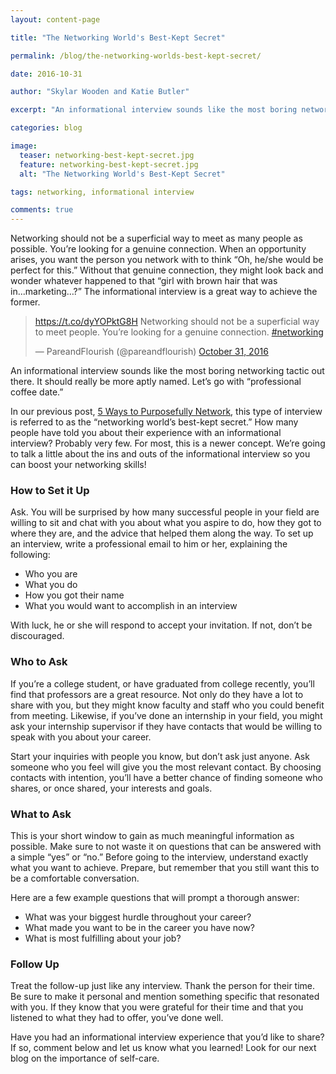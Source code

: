 ```yaml
---
layout: content-page

title: "The Networking World's Best-Kept Secret"

permalink: /blog/the-networking-worlds-best-kept-secret/

date: 2016-10-31

author: "Skylar Wooden and Katie Butler"

excerpt: "An informational interview sounds like the most boring networking tactic out there. It should really be more aptly named. Let’s go with “professional coffee date.”"

categories: blog

image:
  teaser: networking-best-kept-secret.jpg
  feature: networking-best-kept-secret.jpg
  alt: "The Networking World's Best-Kept Secret"

tags: networking, informational interview

comments: true
---
```


Networking should not be a superficial way to meet as many people as possible. You’re looking for a genuine connection. When an opportunity arises, you want the person you network with to think “Oh, he/she would be perfect for this.” Without that genuine connection, they might look back and wonder whatever happened to that “girl with brown hair that was in...marketing…?” The informational interview is a great way to achieve the former. 

<blockquote class="twitter-tweet tw-align-center" data-lang="en"><p lang="en" dir="ltr"><a href="https://t.co/dyYOPktG8H">https://t.co/dyYOPktG8H</a> Networking should not be a superficial way to meet people. You’re looking for a genuine connection. <a href="https://twitter.com/hashtag/networking?src=hash">#networking</a></p>&mdash; PareandFlourish (@pareandflourish) <a href="https://twitter.com/pareandflourish/status/793112909979222017">October 31, 2016</a></blockquote>
<script async src="//platform.twitter.com/widgets.js" charset="utf-8"></script>

An informational interview sounds like the most boring networking tactic out there. It should really be more aptly named. Let’s go with “professional coffee date.”  

In our previous post, <a href="/blog/five-ways-to-purposefully-network/">5 Ways to Purposefully Network</a>, this type of interview is referred to as the “networking world’s best-kept secret.” How many people have told you about their experience with an informational interview? Probably very few. For most, this is a newer concept. We’re going to talk a little about the ins and outs of the informational interview so you can boost your networking skills!

### How to Set it Up 

Ask. You will be surprised by how many successful people in your field are willing to sit and chat with you about what you aspire to do, how they got to where they are, and the advice that helped them along the way. To set up an interview, write a professional email to him or her, explaining the following: 

<ul>
  <li>Who you are</li>
  <li>What you do</li>
  <li>How you got their name</li>
  <li>What you would want to accomplish in an interview</li>
</ul>

With luck, he or she will respond to accept your invitation. If not, don’t be discouraged. 

### Who to Ask

If you’re a college student, or have graduated from college recently, you’ll find that professors are a great resource. Not only do they have a lot to share with you, but they might know faculty and staff who you could benefit from meeting. Likewise, if you’ve done an internship in your field, you might ask your internship supervisor if they have contacts that would be willing to speak with you about your career. 

Start your inquiries with people you know, but don’t ask just anyone. Ask someone who you feel will give you the most relevant contact. By choosing contacts with intention, you’ll have a better chance of finding someone who shares, or once shared, your interests and goals.

### What to Ask

This is your short window to gain as much meaningful information as possible. Make sure to not waste it on questions that can be answered with a simple “yes” or “no.” Before going to the interview, understand exactly what you want to achieve. Prepare, but remember that you still want this to be a comfortable conversation.  

Here are a few example questions that will prompt a thorough answer: 

<ul>
  <li>What was your biggest hurdle throughout your career?</li>
  <li>What made you want to be in the career you have now?</li>
  <li>What is most fulfilling about your job?</li>
</ul>

### Follow Up

Treat the follow-up just like any interview. Thank the person for their time. Be sure to make it personal and mention something specific that resonated with you. If they know that you were grateful for their time and that you listened to what they had to offer, you’ve done well.

Have you had an informational interview experience that you’d like to share? If so, comment below and let us know what you learned! Look for our next blog on the importance of self-care.